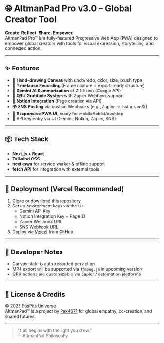 # 🌐 AltmanPad Pro v3.0 – Global Creator Tool

**Create. Reflect. Share. Empower.**  
AltmanPad Pro™ is a fully-featured Progressive Web App (PWA) designed to empower global creators with tools for visual expression, storytelling, and connected action.

---

## ✨ Features

- 🎨 **Hand-drawing Canvas** with undo/redo, color, size, brush type
- 🎥 **Timelapse Recording** (Frame capture + export-ready structure)
- 🧠 **Gemini AI Summarization** of ZINE text (Google API)
- 💸 **QRU Gratitude System** with Zapier Webhook support
- 📘 **Notion Integration** (Page creation via API)
- 🌍 **SNS Posting** via custom Webhooks (e.g., Zapier → Instagram/X)
- 📱 **Responsive PWA UI**, ready for mobile/tablet/desktop
- 🔐 API key entry via UI (Gemini, Notion, Zapier, SNS)

---

## 📦 Tech Stack

- **Next.js + React**
- **Tailwind CSS**
- **next-pwa** for service worker & offline support
- **fetch API** for integration with external tools

---

## 🚀 Deployment (Vercel Recommended)

1. Clone or download this repository
2. Set up environment keys via the UI:
   - Gemini API Key
   - Notion Integration Key + Page ID
   - Zapier Webhook URL
   - SNS Webhook URL
3. Deploy via [Vercel](https://vercel.com/import) from GitHub

---

## 🔧 Developer Notes

- Canvas state is auto-recorded per action
- MP4 export will be supported via `ffmpeg.js` in upcoming version
- QRU actions are customizable via Zapier / automation platforms

---

## 📘 License & Credits

© 2025 PaxPits Universe  
AltmanPad™ is a project by [Pax4671](https://github.com/Pax4671) for global empathy, co-creation, and shared futures.

---

> “It all begins with the light you drew.”  
> — AltmanPad Philosophy
